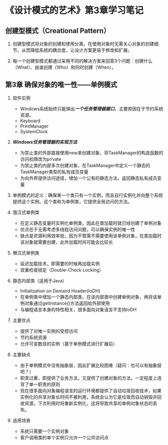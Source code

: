 # 《设计模式的艺术》第3章学习笔记

## 创建型模式（Creational Pattern）

1. 创建型模式将对象的创建和使用分离，在使用对象时无需关心对象的创建细节，从而降低系统的耦合度，让设计方案更易于修改和扩展。

2. 每一个创建型模式都通过采用不同的解决方案来回答3个问题：创建什么（What）、由谁创建（Who）和何时创建（When）。

## 第3章 确保对象的唯一性——单例模式

1. 软件实例
    - Windows系统始终只能弹出***一个任务管理器窗口***，主要原因在于节约系统资源。
    - Keyboard
    - PrintManager
    - SystemClock

2. ***Windows任务管理器的实现方法***
    - 为禁止类的外部直接使用new来创建对象，将TaskManager的构造函数的访问权限改为private
    - 为禁止类的内部多次创建对象，在TaskManager中定义一个静态的TaskManager类型的私有成员变量
    - 为向外界提供访问途径，增加一个公有的静态方法，返回静态私有成员变量

3. 单例模式的定义：确保某一个类只有一个实例，而且自行实例化并向整个系统提供这个实例。这个类称为单例类，它提供全局访问的方法。

4. 饿汉式单例类
    - 在定义静态变量时实例化单例类，因此在类加载时就已经创建了单例对象
    - 优点在于无需考虑多线程访问问题，可以确保实例的唯一性
    - 缺点是资源利用效率低，因为不管需不需要使用该单例对象，在类加载时该对象就需要创建，此外加载时间可能会比较长

5. 懒汉式单例类
    - 延迟加载技术，即需要的时候再加载实例
    - 双重检查锁定（Double-Check Locking）

6. 静态内部类（适用于Java）
    - Initialization on Demand Hoader(IoDH)
    - 在单例类中增加一个静态内部类，在该内部类中创建单例对象，再将该单例对象通过getInstance()方法返回给外部使用
    - 与编程语言本身的特性相关，很多面向对象语言不支持IoDH

7. 主要优点
    - 提供了对唯一实例的受控访问
    - 节约系统资源
    - 允许可变数目的实例（基于单例模式进行扩展后）

8. 主要缺点
    - 由于单例模式中没有抽象层，因此扩展比较困难（疑问：也可以有抽象层吧？）
    - 职责过重，即提供了业务方法，又提供了创建对象的方法，一定程度上违背了单一职责的原则
    - 现在很多面向对象编程语言的运行环境都提供了自动垃圾回收技术，如果实例化的共享对象长时间不被利用，系统会认为它是垃圾而自动销毁并回收资源，下次利用时将重新实例化，这将导致共享的单例对象状态的丢失。

9. 适用场景
    - 系统只需要一个实例对象
    - 客户调用类的单个实例只允许一个公共访问点
